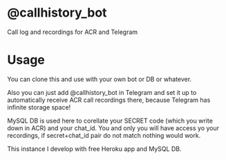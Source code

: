 # @callhistory_bot
Call log and recordings for ACR and Telegram

# Usage
You can clone this and use with your own bot or DB or whatever.

Also you can just add @callhistory_bot in Telegram and set it up to automatically receive ACR call recordings there, because Telegram has infinite storage space!

MySQL DB is used here to corellate your SECRET code (which you write down in ACR) and your chat_id. You and only you will have access yo your recordings, if secret+chat_id pair do not match nothing would work.

This instance I develop with free Heroku app and MySQL DB.
